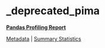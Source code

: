 # _deprecated_pima

[**Pandas Profiling Report**](https://epistasislab.github.io/pmlb/profile/_deprecated_pima.html)

[Metadata](metadata.yaml) | [Summary Statistics](summary_stats.tsv)

